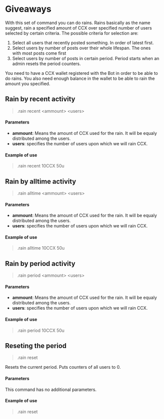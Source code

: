 # Giveaways

With this set of command you can do rains. Rains basically as the name suggest, rain a specified amount of CCX over specified number of users selected by certain criteria. The possible criteria for selection are:

1. Select all users that recently posted something. In order of latest first.
2. Select users by number of posts over their whole lifespan. The ones with most posts come first
3. Select users by number of posts in certain period. Period starts when an admin resets the period counters.

You need to have a CCX wallet registered with the Bot in order to be able to do rains. You also need enough balance in the wallet to be able to rain the amount you specified.

## Rain by recent activity

>.rain recent &#60;ammount&#62; &#60;users&#62;

#### Parameters

* **ammount**: Means the amount of CCX used for the rain. It will be equaly distributed among the users.
* **users**: specifies the number of users upon which we will rain CCX.

#### Example of use

>.rain recent 10CCX 50u

## Rain by alltime activity

>.rain alltime &#60;ammount&#62; &#60;users&#62;

#### Parameters

* **ammount**: Means the amount of CCX used for the rain. It will be equaly distributed among the users.
* **users**: specifies the number of users upon which we will rain CCX.

#### Example of use

>.rain alltime 10CCX 50u

## Rain by period activity

>.rain period &#60;ammount&#62; &#60;users&#62;

#### Parameters

* **ammount**: Means the amount of CCX used for the rain. It will be equaly distributed among the users.
* **users**: specifies the number of users upon which we will rain CCX.

#### Example of use

>.rain period 10CCX 50u

## Reseting the period

>.rain reset

Resets the current period. Puts counters of all users to 0.

#### Parameters

This command has no additional parameters.

#### Example of use

>.rain reset
